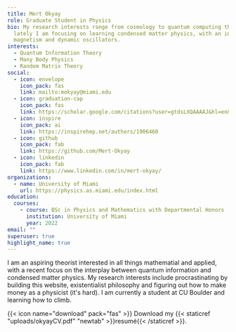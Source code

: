 ```yaml
---
title: Mert Okyay
role: Graduate Student in Physics
bio: My research interests range from cosmology to quantum computing theory -
  lately I am focusing on learning condensed matter physics, with an interest on
  magnetism and dynamic oscillators.
interests:
  - Quantum Information Theory
  - Many Body Physics
  - Random Matrix Theory
social:
  - icon: envelope
    icon_pack: fas
    link: mailto:mokyay@miami.edu
  - icon: graduation-cap
    icon_pack: fas
    link: https://scholar.google.com/citations?user=gtdsLXQAAAAJ&hl=en&inst=12445218673517910016
  - icon: inspire
    icon_pack: ai
    link: https://inspirehep.net/authors/1906460
  - icon: github
    icon_pack: fab
    link: https://github.com/Mert-Okyay
  - icon: linkedin
    icon_pack: fab
    link: https://www.linkedin.com/in/mert-okyay/
organizations:
  - name: University of Miami
    url: https://physics.as.miami.edu/index.html
education:
  courses:
    - course: BSc in Physics and Mathematics with Departmental Honors
      institution: University of Miami
      year: 2022
email: ""
superuser: true
highlight_name: true
---
```

I am an aspiring theorist interested in all things mathematial and applied, with a recent focus on the interplay between quantum information and condensed matter physics. My research interests include procrastinating by building this website, existentialist philosophy and figuring out how to make money as a physicist (it's hard).  I am currently a student at CU Boulder and learning how to climb.

{{< icon name="download" pack="fas" >}} Download my {{< staticref "uploads/okyayCV.pdf" "newtab" >}}resumé{{< /staticref >}}.